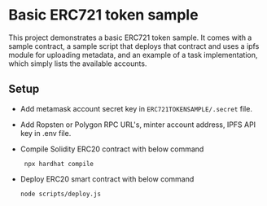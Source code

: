 # Basic ERC721 token sample

This project demonstrates a basic ERC721 token sample. It comes with a sample contract, a sample script that deploys that contract and uses a ipfs module for uploading metadata, and an example of a task implementation, which simply lists the available accounts.

## Setup

- Add metamask account secret key in `ERC721TOKENSAMPLE/.secret` file.

- Add Ropsten or Polygon RPC URL's, minter account address, IPFS API key in .env file.

- Compile Solidity ERC20 contract with below command

    ` npx hardhat compile`

- Deploy ERC20 smart contract with below command

    `node scripts/deploy.js`